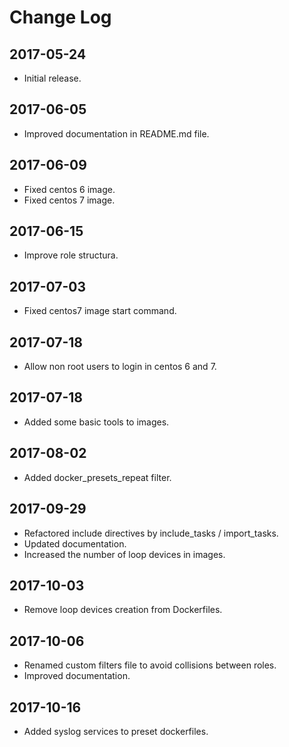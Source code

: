# Change Log

## 2017-05-24

- Initial release.

## 2017-06-05

- Improved documentation in README.md file.

## 2017-06-09

- Fixed centos 6 image.
- Fixed centos 7 image.

## 2017-06-15

- Improve role structura.

## 2017-07-03

- Fixed centos7 image start command.

## 2017-07-18

- Allow non root users to login in centos 6 and 7.

## 2017-07-18

- Added some basic tools to images.

## 2017-08-02

- Added docker_presets_repeat filter.

## 2017-09-29

- Refactored include directives by include_tasks / import_tasks.
- Updated documentation.
- Increased the number of loop devices in images.

## 2017-10-03

- Remove loop devices creation from Dockerfiles.

## 2017-10-06

- Renamed custom filters file to avoid collisions between roles.
- Improved documentation.

## 2017-10-16

- Added syslog services to preset dockerfiles.
